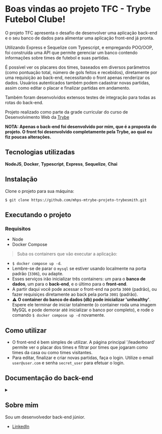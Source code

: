 
# Boas vindas ao projeto TFC - Trybe Futebol Clube!

O projeto TFC apresenta o desafio de desenvolver uma aplicação back-end e o seu banco de dados para alimentar uma aplicação front-end já pronta.

Utilizando Express e Sequelize com Typescript, e empregando POO/OOP, foi construída uma API que permite gerenciar um banco contendo informações sobre times de futebol e suas partidas.

É possível ver os placares dos times, baseados em diversos parâmetros (como pontuação total, número de gols feitos e recebidos), diretamente por uma requisição ao back-end, necessitando o front apenas renderizar os dados. Usuários autenticados também podem cadastrar novas partidas, assim como editar o placar e finalizar partidas em andamento.

Também foram desenvolvidos extensos testes de integração para todas as rotas do back-end.

Projeto realizado como parte da grade curricular do curso de Desenvolvimento Web da [Trybe](https://www.betrybe.com/)

**NOTA: Apenas o back-end foi desenvolvido por mim, que é a proposta do projeto. O front foi desenvolvido completamente pela Trybe, ao qual eu fiz poucas alterações.**

## Tecnologias utilizadas

**NodeJS**, **Docker**, **Typescript**, **Express**, **Sequelize**, **Chai**

## Instalação

Clone o projeto para sua máquina:

`$ git clone https://github.com/mhps-mtrybe-projeto-trybesmith.git`


## Executando o projeto

  ### Requisitos
  - Node
  - Docker Compose

  > Suba os containers que vão executar a aplicação: 
  - `$ docker compose up -d`.
  - Lembre-se de parar o `mysql` se estiver usando localmente na porta padrão (`3306`), ou adapte.
  - Esses serviços irão inicializar três containers: um para o **banco de dados**, um para o **back-end**, e o último para o **front-end**.
  - A partir daqui você pode acessar o front-end na porta `3000` (padrão), ou fazer requisiçes diretamente ao back pela porta `3001` (padrão).
  - :warning: **O container do banco de dados (db) pode inicializar 'unhealthy'**. Espere ele terminar de iniciar totalmente (o container roda uma imagem MySQL e pode demorar até inicializar o banco por completo), e rode o comando `$ docker compose up -d` novamente.

## Como utilizar

  - O front-end é bem simples de utilizar. A página principal '/leaderboard' permite ver o placar dos times e filtrar por times que jogaram como times da casa ou como times visitantes.
  - Para editar, finalizar e criar novas partidas, faça o login. Utilize o email `user@user.com` e senha `secret_user` para efetuar o login.
  
## Documentação do back-end
<details>
  <summary></summary></ br>

  #### :warning: Parâmetros devem ser passados pelo corpo/body da requisição caso não seja especificado :warning:

  ### Retorna todos os times

  ```
    GET /teams
  ```

  Retorna um array com todos os times cadastrados.

  Exemplo de resposta:
  
  `HTTP 200`
  ```json
    [
      {
        "id": 1,
        "teamName": "Avaí/Kindermann"
      },
      {
        "id": 2,
        "teamName": "Bahia"
      },
      {
        "id": 3,
        "teamName": "Botafogo"
      },
    ]
  ```
  <br></br>
  
  ### Retorna um time específico

  ```
    GET /teams/:id
  ```

  | Parâmetro (URL)  | Descrição |
  | :--------------- | :-------- |
  | `id`           | `ID do time que deseja retornar.`  | 

  Retorna o nome do time e seu id.

  Exemplo de resposta:
  
  `HTTP 200`
  ```json
      {
        "id": 5,
        "teamName": "Cruzeiro"
      }
  ```
  <br></br>

  ### Faz login de um usuário

  ```
    POST /login
  ```

  | Parâmetro   | Tipo       | Descrição                                   |
  | :---------- | :--------- | :------------------------------------------ |
  | `email`      | `string` | **Obrigatório**. O email do usuário. Deve seguir o formato `exemplo@exemplo.exemplo` |
  | `password`    | `string` | **Obrigatório**. A senha do usuário. Mínimo de 6 caracteres.  |

  Recebe dados de um usuário e retorna JSON Web Token para autenticação em certos métodos.

  Exemplo de resposta:

  `HTTP 200`
  ```json
    {
      "token": "eyJhbGciOiJIUzI1NiIsInR5cCI6IkpXVCJ9.eyJpZCI6MSwicm9sZSI6ImFkbWluIiwiaWF0IjoxNjU0NTI3MTg5fQ.XS_9AA82iNoiVaASi0NtJpqOQ_gHSHhxrpIdigiT-fc"
    }
  ```
  <br></br>

  ### Retorna a role de um usuário

  ```
    GET /login/role
  ```

  | Header   | Descrição                                   |
  | :---------- | :------------------------------------------ |
  | `authorization`      | **Obrigatório**. O token para autenticar e acessar a role do usuário. |

  Retorna um objeto com a role do usuário autenticado.

  Exemplo de resposta:
  
  `HTTP 200`
  ```json
      { "role": "admin" }
  ```
  <br></br>

  ### Retorna todas as partidas

  ```
    GET /matches?inProgress=boolean
  ```

  | Query   | Descrição                                   |
  | :---------- | :------------------------------------------ |
  | `inProgress`      |  **Opcional**. Recebe 'true' ou 'false'. |

  Retorna todas as partidas cadastradas, e opcionalmente as filtra baseado em seu progresso (em andamento ou finalizadas, caso a query `inProgress` receba `true` ou `false`, respectivamente).
  
  Exemplo de resposta:
  
  `HTTP 200`
  ```json
     [
      {
        "id": 1,
        "homeTeamId": 16,
        "homeTeamGoals": 1,
        "awayTeamId": 8,
        "awayTeamGoals": 1,
        "inProgress": false,
        "homeTeam": {
          "teamName": "São Paulo"
        },
        "awayTeam": {
          "teamName": "Grêmio"
        }
      },
      ...
      {
        "id": 41,
        "homeTeamId": 16,
        "homeTeamGoals": 2,
        "awayTeamId": 9,
        "awayTeamGoals": 0,
        "inProgress": true,
        "homeTeam": {
          "teamName": "São Paulo"
        },
        "awayTeam": {
          "teamName": "Internacional"
        }
      }
     ]
  ```
  <br></br>

  ### Finaliza uma partida

  ```
    PATCH /matches/:id/finish
  ```
  
  | Header   | Descrição                                   |
  | :---------- | :------------------------------------------ |
  | `authorization`      | **Obrigatório**. Token para autenticação do usuário. |

  | Parâmetro (URL)   | Descrição                                   |
  | :---------- | :------------------------------------------ |
  | `id`      |  **Obrigatório**. O ID da partida **em progresso** a ser finalizada. |

  Atualiza o andamento de uma partida para ser finalizada (inProgress = false).
  
  Resposta:
  
  `HTTP 200`
  ```json
      {
        "message": "Finished"
      }
  ```
  <br></br>

  ### Atualiza uma partida

  ```
    PATCH /matches/:id
  ```
  
  | Header   | Descrição                                   |
  | :---------- | :------------------------------------------ |
  | `authorization`      | **Obrigatório**. Token para autenticação do usuário. |

  | Parâmetro (URL)   | Descrição                                   |
  | :---------- | :------------------------------------------ |
  | `id`      |  **Obrigatório**. O ID da partida **em progresso** a ser atualizada. |
  
  | Parâmetro (Body)  | Tipo       | Descrição                                   |
  | :---------- | :--------- | :------------------------------------------ |
  | `homeTeamGoals`      | `number` | **Obrigatório***. O novo número do placar do time da casa. |
  | `awayTeamGoals`    | `number` | **Obrigatório***. O novo número do placar do time visitante.  |

  Atualiza o placar de uma partida.
  
  * É necessário passar apenas um dos dois parâmetros no corpo da requisição, caso queira atualizar o placar de apenas um time.
  
  Resposta:
  
  `HTTP 200`
  ```json
      {
        "message": "Updated"
      }
  ```
  <br></br>

  ### Cadastra uma partida

  ```
    POST /matches/
  ```
  
  | Header   | Descrição                                   |
  | :---------- | :------------------------------------------ |
  | `authorization`      | **Obrigatório**. Token para autenticação do usuário. |
  
  | Parâmetro (Body)  | Tipo       | Descrição                                   |
  | :---------- | :--------- | :------------------------------------------ |
  | `homeTeamGoals`      | `number` | **Obrigatório**. O placar inicial do time da casa. |
  | `awayTeamGoals`    | `number` | **Obrigatório**. O placar inicial do time visitante.  |
  | `homeTeamId`      | `number` | **Obrigatório**. O ID do time da casa. |
  | `awayTeamId`      | `number` | **Obrigatório**. O ID do time da casa. |


  Cadastra uma nova partida entre dois times **diferentes**, e retorna um objeto com os dados da nova partida.
  
  Exemplo de resposta:
  
  `HTTP 201`
  ```json
      {
        "id": 1,
        "homeTeamId": 16,
        "homeTeamGoals": 2,
        "awayTeamId": 8,
        "awayTeamGoals": 2,
        "inProgress": true,
      }
  ```
  <br></br>

  ### Retorna o placar dos times

  ```
    GET /leaderboard
  ```
  

  Retorna o placar de todos os times cadastrados, baseado nos seguintes critérios:
  
  - **1. Pontuação:**
    - Cada vitória concede ao time 3 pontos, enquanto empates concedem 1 ponto. Derrotas não influenciam na contagem de pontos.
  
  - **2. Saldo de gols:**
    - Subtrai a quantidade de gols sofridos da quantidade de gols marcados.

  - **3. Gols marcados.**

  Além disso, o cálculo do **aproveitamento do time (%)** `(efficiency)` - a porcentagem de jogos ganhos -, é dada pela fórmula:
  
  `[Pontuação / (Quantidade de jogos * 3)] * 100`
  
  Exemplo de resposta:
  
  `HTTP 200`
  ```json
    [
      {
        "name": "Palmeiras",
        "totalPoints": 13,
        "totalGames": 5,
        "totalVictories": 4,
        "totalDraws": 1,
        "totalLosses": 0,
        "goalsFavor": 17,
        "goalsOwn": 5,
        "goalsBalance": 12,
        "efficiency": "86.67"
      },
      {
        "name": "Corinthians",
        "totalPoints": 12,
        "totalGames": 5,
        "totalVictories": 4,
        "totalDraws": 0,
        "totalLosses": 1,
        "goalsFavor": 12,
        "goalsOwn": 3,
        "goalsBalance": 9,
        "efficiency": "80.00"
      },
      {
        "name": "Santos",
        "totalPoints": 11,
        "totalGames": 5,
        "totalVictories": 3,
        "totalDraws": 2,
        "totalLosses": 0,
        "goalsFavor": 12,
        "goalsOwn": 6,
        "goalsBalance": 6,
        "efficiency": "73.33"
      },
      {
        "name": "Grêmio",
        "totalPoints": 10,
        "totalGames": 5,
        "totalVictories": 3,
        "totalDraws": 1,
        "totalLosses": 1,
        "goalsFavor": 9,
        "goalsOwn": 8,
        "goalsBalance": 1,
        "efficiency": "66.67"
      },
      {
        "name": "Internacional",
        "totalPoints": 10,
        "totalGames": 5,
        "totalVictories": 3,
        "totalDraws": 1,
        "totalLosses": 1,
        "goalsFavor": 7,
        "goalsOwn": 6,
        "goalsBalance": 1,
        "efficiency": "66.67"
      },
      ...
    ]
  ```
  <br></br>

  ### Retorna o placar dos times da casa

  ```
    GET /leaderboard/home
  ```
  
  Retorna o placar de todos os times cadastrados, mas usando apenas os jogos que os times jogaram como times da casa para calcular e ordenar o placar.
    
  Exemplo de resposta:
  
  `HTTP 200`
  ```json
    [
      {
        "name": "Santos",
        "totalPoints": 9,
        "totalGames": 3,
        "totalVictories": 3,
        "totalDraws": 0,
        "totalLosses": 0,
        "goalsFavor": 9,
        "goalsOwn": 3,
        "goalsBalance": 6,
        "efficiency": "100.00"
      },
      {
        "name": "Corinthians",
        "totalPoints": 9,
        "totalGames": 3,
        "totalVictories": 3,
        "totalDraws": 0,
        "totalLosses": 0,
        "goalsFavor": 8,
        "goalsOwn": 2,
        "goalsBalance": 6,
        "efficiency": "100.00"
      },
      {
        "name": "Palmeiras",
        "totalPoints": 7,
        "totalGames": 3,
        "totalVictories": 2,
        "totalDraws": 1,
        "totalLosses": 0,
        "goalsFavor": 10,
        "goalsOwn": 5,
        "goalsBalance": 5,
        "efficiency": "77.78"
      },
      ...
    ]
  ```
  <br></br>

  ### Retorna o placar dos times visitantes

  ```
    GET /leaderboard/away
  ```
  
  Retorna o placar de todos os times cadastrados, mas usando apenas os jogos que os times jogaram como times visitantes para calcular e ordenar o placar.
    
  Exemplo de resposta:
  
  `HTTP 200`
  ```json
    [
      {
        "name": "Palmeiras",
        "totalPoints": 6,
        "totalGames": 2,
        "totalVictories": 2,
        "totalDraws": 0,
        "totalLosses": 0,
        "goalsFavor": 7,
        "goalsOwn": 0,
        "goalsBalance": 7,
        "efficiency": "100.00"
      },
      {
        "name": "Corinthians",
        "totalPoints": 6,
        "totalGames": 3,
        "totalVictories": 2,
        "totalDraws": 0,
        "totalLosses": 1,
        "goalsFavor": 6,
        "goalsOwn": 2,
        "goalsBalance": 4,
        "efficiency": "66.67"
      },
      {
        "name": "Internacional",
        "totalPoints": 6,
        "totalGames": 2,
        "totalVictories": 2,
        "totalDraws": 0,
        "totalLosses": 0,
        "goalsFavor": 3,
        "goalsOwn": 0,
        "goalsBalance": 3,
        "efficiency": "100.00"
      },
      ...
    ]
  ```
  </details>

  ## Sobre mim

  Sou um desenvolvedor back-end júnior.
   - [LinkedIn](https://www.linkedin.com/in/miguel-soares-dev/)
